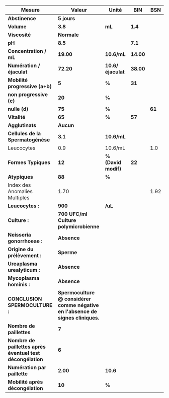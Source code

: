 |                          Mesure                          |                                     Valeur                                    |       Unité       |   BIN   |  BSN |
|----------------------------------------------------------|-------------------------------------------------------------------------------|-------------------|---------|------|
|                      **Abstinence**                      |                                  **5 jours**                                  |                   |         |      |
|                        **Volume**                        |                                    **3.8**                                    |       **mL**      | **1.4** |      |
|                       **Viscosité**                      |                                  **Normale**                                  |                   |         |      |
|                          **pH**                          |                                    **8.5**                                    |                   | **7.1** |      |
|                  **Concentration / mL**                  |                                   **19.00**                                   |    **10.6/mL**    |**14.00**|      |
|                 **Numération / éjaculat**                |                                   **72.20**                                   | **10.6/éjaculat** |**38.00**|      |
|              **Mobilité progressive (a+b)**              |                                     **5**                                     |       **%**       |  **31** |      |
|                  **non progressive (c)**                 |                                     **20**                                    |       **%**       |         |      |
|                       **nulle (d)**                      |                                     **75**                                    |       **%**       |         |**61**|
|                       **Vitalité**                       |                                     **65**                                    |       **%**       |  **57** |      |
|                      **Agglutinats**                     |                                   **Aucun**                                   |                   |         |      |
|             **Cellules de la Spermatogénèse**            |                                    **3.1**                                    |    **10.6/mL**    |         |      |
|                        Leucocytes                        |                                      0.9                                      |      10.6/mL      |         |  1.0 |
|                    **Formes Typiques**                   |                                     **12**                                    |**% (David modif)**|  **22** |      |
|                       **Atypiques**                      |                                     **88**                                    |       **%**       |         |      |
|               Index des Anomalies Multiples              |                                      1.70                                     |                   |         | 1.92 |
|                     **Leucocytes :**                     |                                    **900**                                    |      **/uL**      |         |      |
|                       **Culture :**                      |                     **700 UFC/ml Culture polymicrobienne**                    |                   |         |      |
|                **Neisseria gonorrhoeae :**               |                                  **Absence**                                  |                   |         |      |
|               **Origine du prélèvement :**               |                                   **Sperme**                                  |                   |         |      |
|               **Ureaplasma urealyticum :**               |                                  **Absence**                                  |                   |         |      |
|                 **Mycoplasma hominis :**                 |                                  **Absence**                                  |                   |         |      |
|              **CONCLUSION SPERMOCULTURE :**              |**Spermoculture @ considérer comme négative en l'absence de signes cliniques.**|                   |         |      |
|                 **Nombre de paillettes**                 |                                     **7**                                     |                   |         |      |
|**Nombre de paillettes après éventuel test décongélation**|                                     **6**                                     |                   |         |      |
|               **Numération par paillette**               |                                    **2.00**                                   |      **10.6**     |         |      |
|             **Mobilité après décongélation**             |                                     **10**                                    |       **%**       |         |      |